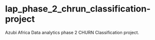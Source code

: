 # lap_phase_2_chrun_classification-project
Azubi Africa Data analytics phase 2 CHURN Classification project.
